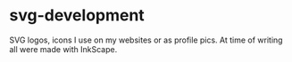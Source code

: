 # svg-development
SVG logos, icons I use on my websites or as profile pics.
At time of writing all were made with InkScape.
